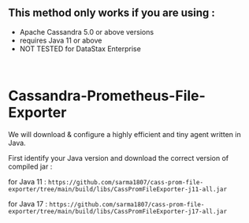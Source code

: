## This method only works if you are using :
- Apache Cassandra 5.0 or above versions
- requires Java 11 or above
- NOT TESTED for DataStax Enterprise

<br>

# Cassandra-Prometheus-File-Exporter

We will download & configure a highly efficient and tiny agent written in Java.

First identify your Java version and download the correct version of compiled jar :

for Java 11 : 
``` https://github.com/sarma1807/cass-prom-file-exporter/tree/main/build/libs/CassPromFileExporter-j11-all.jar ```

for Java 17 : 
``` https://github.com/sarma1807/cass-prom-file-exporter/tree/main/build/libs/CassPromFileExporter-j17-all.jar ```
